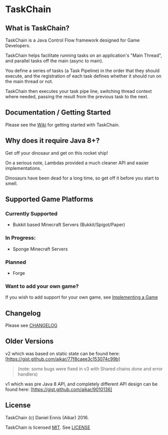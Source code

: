 # TaskChain
## What is TaskChain?
TaskChain is a Java Control Flow framework designed for Game Developers. 

TaskChain helps facilitate running tasks on an application's "Main Thread", and parallel tasks off the main (async to main).

You define a series of tasks (a Task Pipeline) in the order that they should execute, and the registration of each task defines whether it should run on the main thread or not.

TaskChain then executes your task pipe line, switching thread context where needed, passing the result from the previous task to the next.


## Documentation / Getting Started
Please see the [Wiki](wiki) for getting started with TaskChain.

## Why does it require Java 8+?
Get off your dinosaur and get on this rocket ship!

On a serious note, Lambdas provided a much cleaner API and easier implementations.

Dinosaurs have been dead for a long time, so get off it before you start to smell.

## Supported Game Platforms
### Currently Supported
  - Bukkit based Minecraft Servers (Bukkit/Spigot/Paper)
### In Progress:
  - Sponge Minecraft Servers
### Planned
  - Forge
### Want to add your own game?
If you wish to add support for your own game, see [Implementing a Game](wiki/implementing-a-new-game)
  
## Changelog
Please see [CHANGELOG](CHANGELOG.md)

## Older Versions
v2 which was based on static state can be found here: [https://gist.github.com/aikar/77f8caee3c153074c99b]
> (note: some bugs were fixed in v3 with Shared chains done and error handlers)
 
v1 which was pre Java 8 API, and completely different API design can be found here: [https://gist.github.com/aikar/9010136]


## License
TaskChain (c) Daniel Ennis (Aikar) 2016.

TaskChain is licensed [MIT](https://tldrlegal.com/license/mit-license). See [LICENSE](LICENSE)
